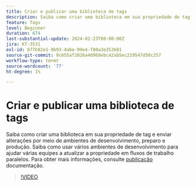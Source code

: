 ```yaml
---
title: Criar e publicar uma biblioteca de tags
description: Saiba como criar uma biblioteca em sua propriedade de tag e enviar alterações por meio de ambientes de desenvolvimento, preparo e produção.
feature: Tags
level: Beginner
duration: 674
last-substantial-update: 2024-02-23T00:00:00Z
jira: KT-3531
exl-id: 877b92e1-9b93-4abe-99e4-f80a3e353681
source-git-commit: 9c655af2026a4d969ebc42ab5ec219547d50c257
workflow-type: tm+mt
source-wordcount: '77'
ht-degree: 1%

---
```


# Criar e publicar uma biblioteca de tags

Saiba como criar uma biblioteca em sua propriedade de tag e enviar alterações por meio de ambientes de desenvolvimento, preparo e produção. Saiba como usar vários ambientes de desenvolvimento para ajudar várias equipes a atualizar a propriedade em fluxos de trabalho paralelos. Para obter mais informações, consulte [publicação](https://experienceleague.adobe.com/docs/experience-platform/tags/publish/overview.html?lang=pt-BR) documentação.

>[!VIDEO](https://video.tv.adobe.com/v/28731/?learn=on)
